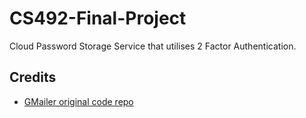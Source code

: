 # CS492-Final-Project

Cloud Password Storage Service that utilises 2 Factor Authentication.

## Credits
- [GMailer original code repo](https://github.com/sdaschner/java-playground/blob/gmail-api/src/main/java/com/sebastian_daschner/examples/GMailer.java)

